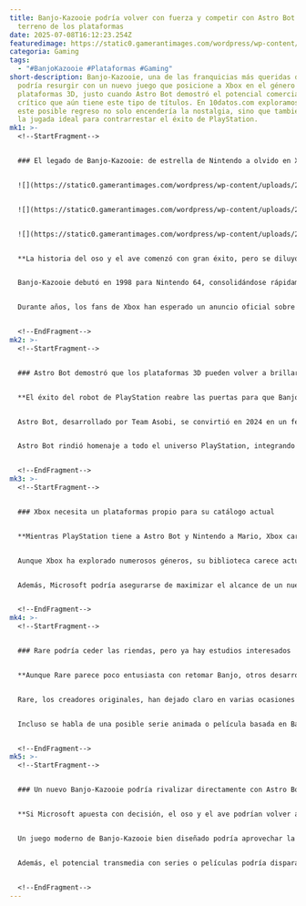 ```yaml
---
title: Banjo-Kazooie podría volver con fuerza y competir con Astro Bot en el
  terreno de los plataformas
date: 2025-07-08T16:12:23.254Z
featuredimage: https://static0.gamerantimages.com/wordpress/wp-content/uploads/wm/2025/07/banjo-kazooie-xbox-logo-astro-bot-blurred-background.jpg?q=70&fit=crop&w=1140&h=&dpr=1
categoria: Gaming
tags:
  - "#BanjoKazooie #Plataformas #Gaming"
short-description: Banjo-Kazooie, una de las franquicias más queridas de Rare,
  podría resurgir con un nuevo juego que posicione a Xbox en el género de los
  plataformas 3D, justo cuando Astro Bot demostró el potencial comercial y
  crítico que aún tiene este tipo de títulos. En 10datos.com exploramos cómo
  este posible regreso no solo encendería la nostalgia, sino que también sería
  la jugada ideal para contrarrestar el éxito de PlayStation.
mk1: >-
  <!--StartFragment-->


  ### El legado de Banjo-Kazooie: de estrella de Nintendo a olvido en Xbox


  ![](https://static0.gamerantimages.com/wordpress/wp-content/uploads/2025/06/banjo-kazooie-3.jpg?q=49&fit=crop&w=750&h=422&dpr=2)


  ![](https://static0.gamerantimages.com/wordpress/wp-content/uploads/2025/03/walking-on-a-tightrope-in-banjo-kazooie-nuts-and-bolts.jpeg?q=49&fit=crop&w=750&h=422&dpr=2)


  ![](https://static0.gamerantimages.com/wordpress/wp-content/uploads/2025/01/banjo-kazooie-gameplay-image.jpg?q=49&fit=crop&w=750&h=422&dpr=2)


  **La historia del oso y el ave comenzó con gran éxito, pero se diluyó tras el cambio de manos hacia Microsoft.**


  Banjo-Kazooie debutó en 1998 para Nintendo 64, consolidándose rápidamente como un clásico gracias a su carisma, mundo vibrante y excelente diseño de niveles. La secuela, *Banjo-Tooie*, reforzó su popularidad en 2000. Sin embargo, la compra de Rare por parte de Microsoft en 2001 cambió el destino de la saga: con la excepción del polémico *Banjo-Kazooie: Nuts and Bolts* en 2008, la franquicia prácticamente desapareció del radar de los jugadores.


  Durante años, los fans de Xbox han esperado un anuncio oficial sobre el regreso del dúo, ilusión que se reaviva en cada evento importante. Pero hasta ahora, no ha existido confirmación de un nuevo proyecto, alimentando la percepción de que Banjo-Kazooie ya no es una prioridad para Microsoft.


  <!--EndFragment-->
mk2: >-
  <!--StartFragment-->


  ### Astro Bot demostró que los plataformas 3D pueden volver a brillar


  **El éxito del robot de PlayStation reabre las puertas para que Banjo-Kazooie regrese por todo lo alto.**


  Astro Bot, desarrollado por Team Asobi, se convirtió en 2024 en un fenómeno para PlayStation. Este juego de plataformas 3D no solo vendió alrededor de 2.3 millones de copias en siete meses, sino que también ganó el premio a Juego del Año en The Game Awards, probando que el género sigue vivo y puede competir con gigantes como Mario o Sonic.


  Astro Bot rindió homenaje a todo el universo PlayStation, integrando cameos de más de cien personajes icónicos y aprovechando al máximo las funciones del DualSense. Su triunfo no solo validó la nostalgia y el cariño por los plataformas, sino que demostró que hay mercado para este tipo de experiencias, algo que Microsoft bien podría capitalizar con un nuevo Banjo-Kazooie.


  <!--EndFragment-->
mk3: >-
  <!--StartFragment-->


  ### Xbox necesita un plataformas propio para su catálogo actual


  **Mientras PlayStation tiene a Astro Bot y Nintendo a Mario, Xbox carece de una mascota moderna en el género.**


  Aunque Xbox ha explorado numerosos géneros, su biblioteca carece actualmente de un plataformas 3D que pueda competir directamente con las propuestas de PlayStation o Nintendo. Revivir Banjo-Kazooie sería la oportunidad perfecta para llenar ese vacío, apelando tanto a veteranos que crecieron con el N64 como a nuevas audiencias que disfrutan de propuestas coloridas y llenas de exploración.


  Además, Microsoft podría asegurarse de maximizar el alcance de un nuevo Banjo-Kazooie lanzándolo de forma multiplataforma, expandiendo su mercado y reforzando el atractivo de la IP más allá del ecosistema Xbox.


  <!--EndFragment-->
mk4: >-
  <!--StartFragment-->


  ### Rare podría ceder las riendas, pero ya hay estudios interesados


  **Aunque Rare parece poco entusiasta con retomar Banjo, otros desarrolladores han mostrado interés en hacerlo.**


  Rare, los creadores originales, han dejado claro en varias ocasiones que no desean volver a trabajar en sus IPs clásicas, pues prefieren enfocarse en proyectos como *Sea of Thieves*. Sin embargo, informes recientes del periodista Andy Robinson de VGC indican que Microsoft y Rare están escuchando propuestas de estudios como Toys for Bob (conocidos por *Crash Bandicoot 4*) y Moon Studios (creadores de *Ori*) para desarrollar un nuevo juego.


  Incluso se habla de una posible serie animada o película basada en Banjo-Kazooie, lo que demostraría un interés renovado de Microsoft en revitalizar la franquicia más allá de los videojuegos. Por supuesto, hasta ahora son solo rumores, pero la expectativa crece con fuerza.


  <!--EndFragment-->
mk5: >-
  <!--StartFragment-->


  ### Un nuevo Banjo-Kazooie podría rivalizar directamente con Astro Bot


  **Si Microsoft apuesta con decisión, el oso y el ave podrían volver a volar alto y desafiar el reinado actual de PlayStation en el género.**


  Un juego moderno de Banjo-Kazooie bien diseñado podría aprovechar la nostalgia mientras introduce mecánicas innovadoras que se midan cara a cara con lo logrado por Astro Bot. Esto ayudaría a Xbox a tener una mascota reconocible en plataformas 3D, enriqueciendo su portafolio exclusivo y dándole a los jugadores un motivo más para sumergirse en su ecosistema.


  Además, el potencial transmedia con series o películas podría disparar nuevamente la popularidad del dúo, consolidándolos como íconos contemporáneos y no solo reliquias del pasado. En 10datos.com estaremos atentos a cada novedad sobre este posible renacer, porque si algo ha quedado claro tras el éxito de Astro Bot, es que el mundo está listo para un regreso triunfal de Banjo y Kazooie.


  <!--EndFragment-->
---
```

